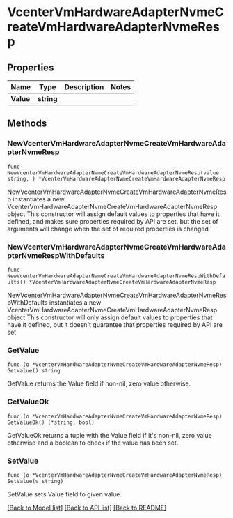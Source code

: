 # VcenterVmHardwareAdapterNvmeCreateVmHardwareAdapterNvmeResp

## Properties

Name | Type | Description | Notes
------------ | ------------- | ------------- | -------------
**Value** | **string** |  | 

## Methods

### NewVcenterVmHardwareAdapterNvmeCreateVmHardwareAdapterNvmeResp

`func NewVcenterVmHardwareAdapterNvmeCreateVmHardwareAdapterNvmeResp(value string, ) *VcenterVmHardwareAdapterNvmeCreateVmHardwareAdapterNvmeResp`

NewVcenterVmHardwareAdapterNvmeCreateVmHardwareAdapterNvmeResp instantiates a new VcenterVmHardwareAdapterNvmeCreateVmHardwareAdapterNvmeResp object
This constructor will assign default values to properties that have it defined,
and makes sure properties required by API are set, but the set of arguments
will change when the set of required properties is changed

### NewVcenterVmHardwareAdapterNvmeCreateVmHardwareAdapterNvmeRespWithDefaults

`func NewVcenterVmHardwareAdapterNvmeCreateVmHardwareAdapterNvmeRespWithDefaults() *VcenterVmHardwareAdapterNvmeCreateVmHardwareAdapterNvmeResp`

NewVcenterVmHardwareAdapterNvmeCreateVmHardwareAdapterNvmeRespWithDefaults instantiates a new VcenterVmHardwareAdapterNvmeCreateVmHardwareAdapterNvmeResp object
This constructor will only assign default values to properties that have it defined,
but it doesn't guarantee that properties required by API are set

### GetValue

`func (o *VcenterVmHardwareAdapterNvmeCreateVmHardwareAdapterNvmeResp) GetValue() string`

GetValue returns the Value field if non-nil, zero value otherwise.

### GetValueOk

`func (o *VcenterVmHardwareAdapterNvmeCreateVmHardwareAdapterNvmeResp) GetValueOk() (*string, bool)`

GetValueOk returns a tuple with the Value field if it's non-nil, zero value otherwise
and a boolean to check if the value has been set.

### SetValue

`func (o *VcenterVmHardwareAdapterNvmeCreateVmHardwareAdapterNvmeResp) SetValue(v string)`

SetValue sets Value field to given value.



[[Back to Model list]](../README.md#documentation-for-models) [[Back to API list]](../README.md#documentation-for-api-endpoints) [[Back to README]](../README.md)


